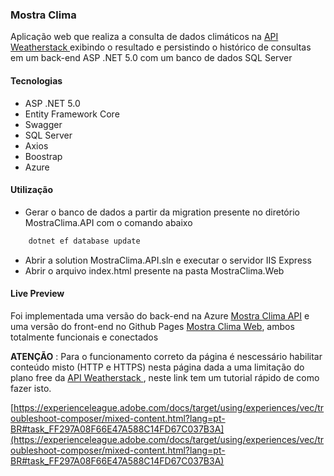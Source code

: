 ### Mostra Clima

Aplicação web que realiza a consulta de dados climáticos na [API Weatherstack ](https://weatherstack.com/) exibindo o resultado e persistindo o histórico de consultas em um back-end ASP .NET 5.0 com um banco de dados SQL Server

#### Tecnologias
- ASP .NET 5.0
- Entity Framework Core
- Swagger
- SQL Server 
- Axios
- Boostrap
- Azure

#### Utilização
- Gerar o banco de dados a partir da migration presente no diretório MostraClima.API com o comando abaixo
```bash
	dotnet ef database update
```
- Abrir a solution MostraClima.API.sln e executar o servidor IIS Express
- Abrir o arquivo index.html presente na pasta MostraClima.Web

#### Live Preview

Foi implementada uma versão do back-end na Azure [Mostra Clima API](https://mostraclima.azurewebsites.net) e uma versão do front-end no Github Pages [Mostra Clima Web](https://xilapa.github.io/MostraClima/), ambos totalmente funcionais e conectados

**ATENÇÃO** : Para o funcionamento correto da página é nescessário habilitar conteúdo misto (HTTP e HTTPS) nesta página dada a uma limitação do plano free da [API Weatherstack ](https://weatherstack.com/), neste link tem um tutorial rápido de como fazer isto.

[https://experienceleague.adobe.com/docs/target/using/experiences/vec/troubleshoot-composer/mixed-content.html?lang=pt-BR#task_FF297A08F66E47A588C14FD67C037B3A](https://experienceleague.adobe.com/docs/target/using/experiences/vec/troubleshoot-composer/mixed-content.html?lang=pt-BR#task_FF297A08F66E47A588C14FD67C037B3A)



